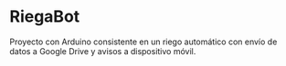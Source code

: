 # RiegaBot
Proyecto con Arduino consistente en un riego automático con envío de datos a Google Drive y avisos a dispositivo móvil.
